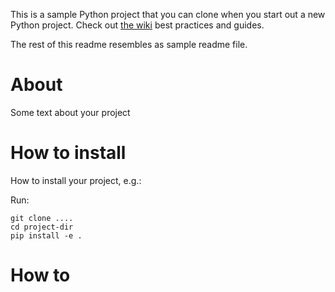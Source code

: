 This is a sample Python project that you can clone when you start out a new Python project. Check out [the wiki](http://..) best practices and guides.

The rest of this readme resembles as sample readme file. 


# About 
Some text about your project

# How to install
How to install your project, e.g.:

Run:

    git clone ....
    cd project-dir 
    pip install -e .
    
# How to 
